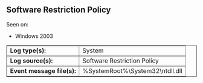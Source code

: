 ## Software Restriction Policy

Seen on:
* Windows 2003

<table border="1" class="docutils">
  <tbody>
    <tr>
      <td><b>Log type(s):</b></td>
      <td>System</td>
    </tr>
    <tr>
      <td><b>Log source(s):</b></td>
      <td>Software Restriction Policy</td>
    </tr>
    <tr>
      <td><b>Event message file(s):</b></td>
      <td>%SystemRoot%\System32\ntdll.dll</td>
    </tr>
  </tbody>
</table>

&nbsp;

